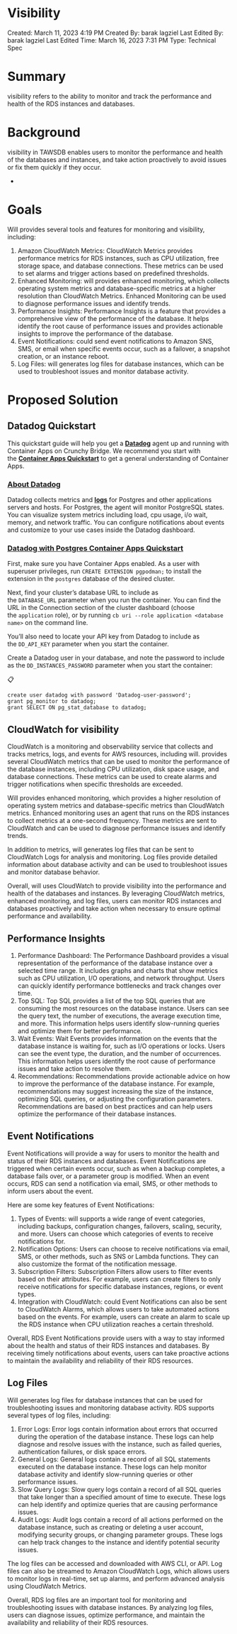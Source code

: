 # Visibility

Created: March 11, 2023 4:19 PM
Created By: barak lagziel
Last Edited By: barak lagziel
Last Edited Time: March 16, 2023 7:31 PM
Type: Technical Spec

# Summary

visibility refers to the ability to monitor and track the performance and health of the RDS instances and databases.

# Background

visibility in TAWSDB enables users to monitor the performance and health of the databases and instances, and take action proactively to avoid issues or fix them quickly if they occur.

- 

# Goals

 Will provides several tools and features for monitoring and visibility, including:

1. Amazon CloudWatch Metrics: CloudWatch Metrics provides performance metrics for RDS instances, such as CPU utilization, free storage space, and database connections. These metrics can be used to set alarms and trigger actions based on predefined thresholds.
2. Enhanced Monitoring: will provides enhanced monitoring, which collects operating system metrics and database-specific metrics at a higher resolution than CloudWatch Metrics. Enhanced Monitoring can be used to diagnose performance issues and identify trends.
3. Performance Insights: Performance Insights is a feature that provides a comprehensive view of the performance of the database. It helps identify the root cause of performance issues and provides actionable insights to improve the performance of the database.
4. Event Notifications: could send event notifications to Amazon SNS, SMS, or email when specific events occur, such as a failover, a snapshot creation, or an instance reboot.
5. Log Files: will generates log files for database instances, which can be used to troubleshoot issues and monitor database activity.

# Proposed Solution

## Datadog Quickstart

This quickstart guide will help you get a **[Datadog](https://docs.datadoghq.com/integrations/postgres/)** agent up and running with Container Apps on Crunchy Bridge. We recommend you start with the **[Container Apps Quickstart](https://docs.crunchybridge.com/container-apps/)** to get a general understanding of Container Apps.

### **[About Datadog](https://docs.crunchybridge.com/container-apps/datadog-quickstart/#about-datadog)**

Datadog collects metrics and **[logs](https://docs.crunchybridge.com/how-to/logging/)** for Postgres and other applications servers and hosts. For Postgres, the agent will monitor PostgreSQL states. You can visualize system metrics including load, cpu usage, i/o wait, memory, and network traffic. You can configure notifications about events and customize to your use cases inside the Datadog dashboard.

### **[Datadog with Postgres Container Apps Quickstart](https://docs.crunchybridge.com/container-apps/datadog-quickstart/#datadog-with-postgres-container-apps-quickstart)**

First, make sure you have Container Apps enabled. As a user with superuser privileges, run `CREATE EXTENSION pgpodman;` to install the extension in the `postgres` database of the desired cluster.

Next, find your cluster’s database URL to include as the `DATABASE_URL` parameter when you run the container. You can find the URL in the Connection section of the cluster dashboard (choose the `application` role), or by running `cb uri --role application <database name>` on the command line.

You’ll also need to locate your API key from Datadog to include as the `DD_API_KEY` parameter when you start the container.

Create a Datadog user in your database, and note the password to include as the `DD_INSTANCES_PASSWORD` parameter when you start the container:

📋

```
create user datadog with password 'Datadog-user-password';
grant pg_monitor to datadog;
grant SELECT ON pg_stat_database to datadog;
```

## **CloudWatch for visibility**

CloudWatch is a monitoring and observability service that collects and tracks metrics, logs, and events for AWS resources, including will.  provides several CloudWatch metrics that can be used to monitor the performance of the database instances, including CPU utilization, disk space usage, and database connections. These metrics can be used to create alarms and trigger notifications when specific thresholds are exceeded.

Will provides enhanced monitoring, which provides a higher resolution of operating system metrics and database-specific metrics than CloudWatch metrics. Enhanced monitoring uses an agent that runs on the RDS instances to collect metrics at a one-second frequency. These metrics are sent to CloudWatch and can be used to diagnose performance issues and identify trends.

In addition to metrics, will generates log files that can be sent to CloudWatch Logs for analysis and monitoring. Log files provide detailed information about database activity and can be used to troubleshoot issues and monitor database behavior.

Overall, will uses CloudWatch to provide visibility into the performance and health of the databases and instances. By leveraging CloudWatch metrics, enhanced monitoring, and log files, users can monitor RDS instances and databases proactively and take action when necessary to ensure optimal performance and availability.

## **Performance Insights**

1. Performance Dashboard: The Performance Dashboard provides a visual representation of the performance of the database instance over a selected time range. It includes graphs and charts that show metrics such as CPU utilization, I/O operations, and network throughput. Users can quickly identify performance bottlenecks and track changes over time.
2. Top SQL: Top SQL provides a list of the top SQL queries that are consuming the most resources on the database instance. Users can see the query text, the number of executions, the average execution time, and more. This information helps users identify slow-running queries and optimize them for better performance.
3. Wait Events: Wait Events provides information on the events that the database instance is waiting for, such as I/O operations or locks. Users can see the event type, the duration, and the number of occurrences. This information helps users identify the root cause of performance issues and take action to resolve them.
4. Recommendations: Recommendations provide actionable advice on how to improve the performance of the database instance. For example, recommendations may suggest increasing the size of the instance, optimizing SQL queries, or adjusting the configuration parameters. Recommendations are based on best practices and can help users optimize the performance of their database instances.

## Event Notifications

Event Notifications will provide a way for users to monitor the health and status of their RDS instances and databases. Event Notifications are triggered when certain events occur, such as when a backup completes, a database fails over, or a parameter group is modified. When an event occurs, RDS can send a notification via email, SMS, or other methods to inform users about the event.

Here are some key features of Event Notifications:

1. Types of Events: will supports a wide range of event categories, including backups, configuration changes, failovers, scaling, security, and more. Users can choose which categories of events to receive notifications for.
2. Notification Options: Users can choose to receive notifications via email, SMS, or other methods, such as SNS or Lambda functions. They can also customize the format of the notification message.
3. Subscription Filters: Subscription Filters allow users to filter events based on their attributes. For example, users can create filters to only receive notifications for specific database instances, regions, or event types.
4. Integration with CloudWatch: could Event Notifications can also be sent to CloudWatch Alarms, which allows users to take automated actions based on the events. For example, users can create an alarm to scale up the RDS instance when CPU utilization reaches a certain threshold.

Overall, RDS Event Notifications provide users with a way to stay informed about the health and status of their RDS instances and databases. By receiving timely notifications about events, users can take proactive actions to maintain the availability and reliability of their RDS resources.

## **Log Files**

 

Will generates log files for database instances that can be used for troubleshooting issues and monitoring database activity. RDS supports several types of log files, including:

1. Error Logs: Error logs contain information about errors that occurred during the operation of the database instance. These logs can help diagnose and resolve issues with the instance, such as failed queries, authentication failures, or disk space errors.
2. General Logs: General logs contain a record of all SQL statements executed on the database instance. These logs can help monitor database activity and identify slow-running queries or other performance issues.
3. Slow Query Logs: Slow query logs contain a record of all SQL queries that take longer than a specified amount of time to execute. These logs can help identify and optimize queries that are causing performance issues.
4. Audit Logs: Audit logs contain a record of all actions performed on the database instance, such as creating or deleting a user account, modifying security groups, or changing parameter groups. These logs can help track changes to the instance and identify potential security issues.

The log files can be accessed and downloaded with AWS CLI, or API. Log files can also be streamed to Amazon CloudWatch Logs, which allows users to monitor logs in real-time, set up alarms, and perform advanced analysis using CloudWatch Metrics.

Overall, RDS log files are an important tool for monitoring and troubleshooting issues with database instances. By analyzing log files, users can diagnose issues, optimize performance, and maintain the availability and reliability of their RDS resources.